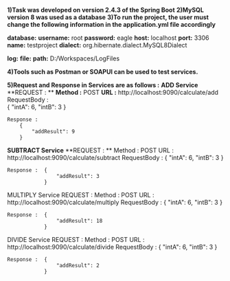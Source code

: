 **1)Task was developed on version 2.4.3 of the Spring Boot**
**2)MySQL version 8 was used as a database**
**3)To run the project, the user must change the following information in the application.yml file accordingly**

**database:**
  **username:** root
  **password:** eagle
  **host:** localhost
  **port:** 3306
  **name:** testproject
  **dialect:** org.hibernate.dialect.MySQL8Dialect

**log:**
  **file:**
    **path:** D:/Workspaces/LogFiles
	

**4)Tools such as Postman or SOAPUI can be used to test services.**

**5)Request and Response in Services are as follows :**
**ADD Service**
**REQUEST : **
	**Method :** POST
	**URL :** http://localhost:9090/calculate/add
	RequestBody :	
		{
			"intA": 6,
			"intB": 3
		}

	Response :  
		{
			"addResult": 9
		}


**SUBTRACT Service**
**REQUEST : **
	Method : POST
	URL : http://localhost:9090/calculate/subtract
	RequestBody :	{
						"intA": 6,
						"intB": 3
					}

	Response :  {
					"addResult": 3
				}
		
		
MULTIPLY Service
REQUEST : 
	Method : POST
	URL : http://localhost:9090/calculate/multiply
	RequestBody :	{
						"intA": 6,
						"intB": 3
					}

	Response :  {
					"addResult": 18
				}				
				
				
DIVIDE Service
REQUEST : 
	Method : POST
	URL : http://localhost:9090/calculate/divide
	RequestBody :	{
						"intA": 6,
						"intB": 3
					}

	Response :  {
					"addResult": 2
				}	
				
				
				
				
				
				
				
